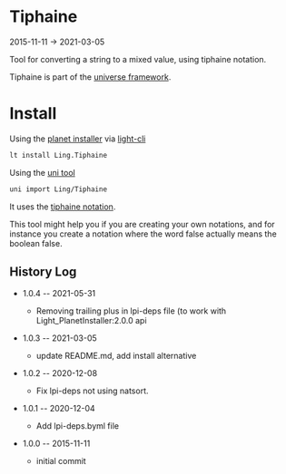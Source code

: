 Tiphaine
=============
2015-11-11 -> 2021-03-05




Tool for converting a string to a mixed value, using tiphaine notation.

Tiphaine is part of the [universe framework](https://github.com/karayabin/universe-snapshot).




Install
=============


Using the [planet installer](https://github.com/lingtalfi/Light_PlanetInstaller) via [light-cli](https://github.com/lingtalfi/Light_Cli)
```bash
lt install Ling.Tiphaine
```

Using the [uni tool](https://github.com/lingtalfi/universe-naive-importer)
```bash
uni import Ling/Tiphaine
```



It uses the [tiphaine notation](https://github.com/lingtalfi/Tiphaine/blob/master/notation.tiphaine.eng.md).

This tool might help you if you are creating your own notations, and for instance you create a notation 
where the word false actually means the boolean false.







History Log
------------------

- 1.0.4 -- 2021-05-31

    - Removing trailing plus in lpi-deps file (to work with Light_PlanetInstaller:2.0.0 api

- 1.0.3 -- 2021-03-05

    - update README.md, add install alternative

- 1.0.2 -- 2020-12-08

    - Fix lpi-deps not using natsort.

- 1.0.1 -- 2020-12-04

    - Add lpi-deps.byml file

- 1.0.0 -- 2015-11-11

    - initial commit
    
    





